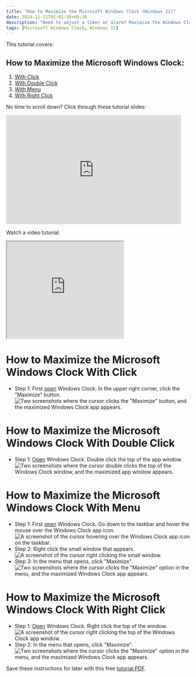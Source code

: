 ```yaml
---
title: "How to Maximize the Microsoft Windows Clock (Windows 11)"
date: 2024-11-11T02:01:58+05:30
description: "Need to adjust a timer or alarm? Maximize the Windows Clock app for easy access."
tags: [Microsoft Windows Clock, Windows 11]
---
```

This tutorial covers:

## How to Maximize the Microsoft Windows Clock:
1. [With Click](#1)
2. [With Double Click](#2)
2. [With Menu](#3)
3. [With Right Click](#4)

<p>No time to scroll down? Click through these tutorial slides:</p>
<iframe src="https://docs.google.com/presentation/d/1pvB-OGy86_k8fSAOqClPBNmnM4HyB7bhY7lDI6mgrF8/embed?start=false&loop=false&delayms=3000" frameborder="0" width="480" height="299" allowfullscreen="true" mozallowfullscreen="true" webkitallowfullscreen="true"></iframe>

<br />

Watch a video tutorial:
<iframe class="BLOG_video_class" allowfullscreen="" youtube-src-id="qpcwS6A9v5I" width="320" height="266" src="https://www.youtube.com/embed/qpcwS6A9v5I"></iframe>

<br />

<h1 id="1">How to Maximize the Microsoft Windows Clock With Click</h1>

* Step 1: First [open](https://qhtutorials.github.io/posts/how-to-open-microsoft-windows-clock/) Windows Clock. In the upper right corner, click the "Maximize" button. <div class="stepimage">![Two screenshots where the cursor clicks the "Maximize" button, and the maximized Windows Clock app appears.](blogclickmaximize.png "Click 'Maximize' ")</div>

<h1 id="2">How to Maximize the Microsoft Windows Clock With Double Click</h1>

* Step 1: [Open](https://qhtutorials.github.io/posts/how-to-open-microsoft-windows-clock/) Windows Clock. Double click the top of the app window. <div class="stepimage">![Two screenshots where the cursor double clicks the top of the Windows Clock window, and the maximized app window appears.](blogdblclickmax.png "Double click the top of the window")</div>

<h1 id="3">How to Maximize the Microsoft Windows Clock With Menu</h1>

* Step 1: First [open](https://qhtutorials.github.io/posts/how-to-open-microsoft-windows-clock/) Windows Clock. Go down to the taskbar and hover the mouse over the Windows Clock app icon. <div class="stepimage">![A screenshot of the cursor hovering over the Windows Clock app icon on the taskbar.](bloghoveroverappiconedit.png "Hover over the app icon")</div>
* Step 2: Right click the small window that appears. <div class="stepimage">![A screenshot of the cursor right clicking the small window.](blogrightclicksmallwindowedit.png "Right click the small window")</div>
* Step 3: In the menu that opens, click "Maximize". <div class="stepimage">![Two screenshots where the cursor clicks the "Maximize" option in the menu, and the maximized Windows Clock app appears.](bloghoverrightclickmax.png "Click 'Maximize' ")</div>

<h1 id="4">How to Maximize the Microsoft Windows Clock With Right Click</h1>

* Step 1: [Open](https://qhtutorials.github.io/posts/how-to-open-microsoft-windows-clock/) Windows Clock. Right click the top of the window. <div class="stepimage">![A screenshot of the cursor right clicking the top of the Windows Clock app window.](blogrightclicktopmaximizeedit.png "Right click the top of the window")</div>
* Step 2: In the menu that opens, click "Maximize". <div class="stepimage">![Two screenshots where the cursor clicks the "Maximize" option in the menu, and the maximized Windows Clock app appears.](blogrightclickmax.png "Click 'Maximize' ")</div>

Save these instructions for later with this free [tutorial PDF](https://drive.google.com/file/d/1BITqmTaMlu3tTVtu6H9wqJy0gYjdADfq/view?usp=sharing).

<br />







